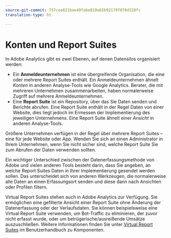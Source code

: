 ```yaml
---
source-git-commit: 757cea821bae49fabe819a65b921797070d328fc
translation-type: ht

---
```

# Konten und Report Suites

In Adobe Analytics gibt es zwei Ebenen, auf denen Datensilos organisiert werden:

* Ein **Anmeldeunternehmen** ist eine übergreifende Organisation, die eine oder mehrere Report Suites enthält. Ein Anmeldeunternehmen ähnelt *Konten* in anderen Analyse-Tools wie Google Analytics. Berater, die mit mehreren Unternehmen zusammenarbeiten, haben normalerweise Zugriff auf mehrere Anmeldeunternehmen.
* Eine **Report Suite** ist ein Repository, über das Sie Daten senden und Berichte abrufen. Eine Report Suite enthält in der Regel Daten von einer Website, dies liegt jedoch im Ermessen der Implementierung des jeweiligen Unternehmens. Eine Report Suite ähnelt einer *Ansicht* in anderen Analyse-Tools.

Größere Unternehmen verfügen in der Regel über mehrere Report Suites – eine für jede Website oder App. Wenden Sie sich an einen Administrator in Ihrem Unternehmen, wenn Sie nicht sicher sind, welche Report Suite Sie zum Abrufen der Daten verwenden sollten.

Ein wichtiger Unterschied zwischen der Datenerfassungsmethode von Adobe und vielen anderen Tools besteht darin, dass Sie angeben, an welche Report Suites Daten in Ihrer Implementierung gesendet werden sollen. Das unterscheidet sich von anderen Werkzeugen, die normalerweise alle Daten an einen Erfassungsort senden und diese dann nach Ansichten oder Profilen filtern.

Virtual Report Suites stehen auch in Adobe Analytics zur Verfügung. Sie ermöglichen eine gefilterte Ansicht einer Report Suite ohne Änderung der Datenerfassung oder der Verlaufsdaten. Sie können beispielsweise eine Virtual Report Suite verwenden, um Bot-Traffic zu eliminieren, der zuvor nicht erfasst wurde, oder um betrügerische/ausreißende Umsätze auszuschließen. Weitere Informationen finden Sie unter [Virtual Report Suites](/help/components/vrs/vrs-about.md) im Benutzerhandbuch zu Komponenten.
